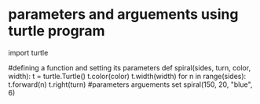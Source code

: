 # parameters and arguements using turtle program

import turtle

#defining a function and setting its parameters
def spiral(sides, turn, color, width):
    t = turtle.Turtle()
    t.color(color)
    t.width(width)
    for n in range(sides):
        t.forward(n)
        t.right(turn)
#parameters arguements set
spiral(150, 20, "blue", 6)
